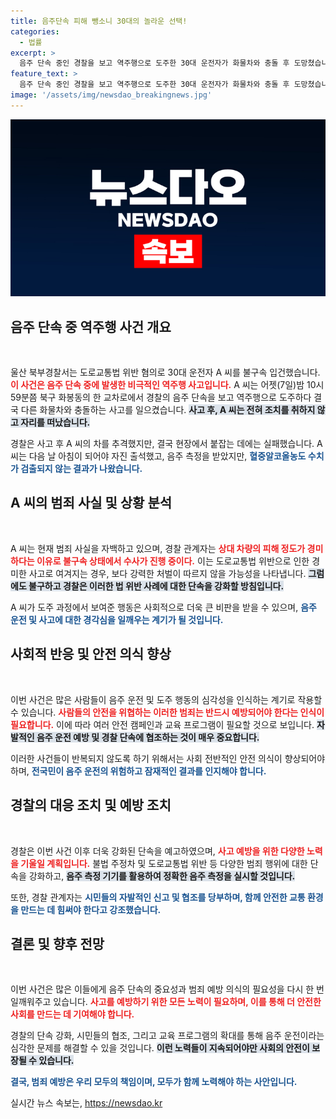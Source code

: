 ```yaml
---
title: 음주단속 피해 뺑소니 30대의 놀라운 선택!
categories:
  - 법률
excerpt: >
  음주 단속 중인 경찰을 보고 역주행으로 도주한 30대 운전자가 화물차와 충돌 후 도망쳤습니다. 하지만 혈중알코올농도 측정에서는 음주가 아닌 것으로 판별되어 불구속 수사 중입니다. 과연 그의 진짜 목적은 무엇이었을까요?
feature_text: >
  음주 단속 중인 경찰을 보고 역주행으로 도주한 30대 운전자가 화물차와 충돌 후 도망쳤습니다. 하지만 혈중알코올농도 측정에서는 음주가 아닌 것으로 판별되어 불구속 수사 중입니다. 과연 그의 진짜 목적은 무엇이었을까요?
image: '/assets/img/newsdao_breakingnews.jpg'
---
```


<p><img src="/assets/img/newsdao_breakingnews.jpg" alt="pcversion 속보" /></p>

<h2 data-ke-size="size26">음주 단속 중 역주행 사건 개요</h2>

<p data-ke-size="size16">&nbsp;</p>

<p>울산 북부경찰서는 도로교통법 위반 혐의로 30대 운전자 A 씨를 불구속 입건했습니다. <b><span style="color: #ee2323;">이 사건은 음주 단속 중에 발생한 비극적인 역주행 사고입니다.</span></b> A 씨는 어젯(7일)밤 10시 59분쯤 북구 화봉동의 한 교차로에서 경찰의 음주 단속을 보고 역주행으로 도주하다 결국 다른 화물차와 충돌하는 사고를 일으켰습니다. <b><span style="background-color: #21538527;">사고 후, A 씨는 전혀 조치를 취하지 않고 자리를 떠났습니다.</span></b> </p>

<p>경찰은 사고 후 A 씨의 차를 추격했지만, 결국 현장에서 붙잡는 데에는 실패했습니다. A 씨는 다음 날 아침이 되어야 자진 출석했고, 음주 측정을 받았지만, <b><span style="color: #1a5490;">혈중알코올농도 수치가 검출되지 않는 결과가 나왔습니다.</span></b> </p>

<h2 data-ke-size="size26">A 씨의 범죄 사실 및 상황 분석</h2>

<p data-ke-size="size16">&nbsp;</p>

<p>A 씨는 현재 범죄 사실을 자백하고 있으며, 경찰 관계자는 <b><span style="color: #ee2323;">상대 차량의 피해 정도가 경미하다는 이유로 불구속 상태에서 수사가 진행 중이다.</span></b> 이는 도로교통법 위반으로 인한 경미한 사고로 여겨지는 경우, 보다 강력한 처벌이 따르지 않을 가능성을 나타냅니다. <b><span style="background-color: #21538527;">그럼에도 불구하고 경찰은 이러한 법 위반 사례에 대한 단속을 강화할 방침입니다.</span></b> </p>

<p>A 씨가 도주 과정에서 보여준 행동은 사회적으로 더욱 큰 비판을 받을 수 있으며, <b><span style="color: #1a5490;">음주 운전 및 사고에 대한 경각심을 일깨우는 계기가 될 것입니다.</span></b></p>

<h2 data-ke-size="size26">사회적 반응 및 안전 의식 향상</h2>

<p data-ke-size="size16">&nbsp;</p>

<p>이번 사건은 많은 사람들이 음주 운전 및 도주 행동의 심각성을 인식하는 계기로 작용할 수 있습니다. <b><span style="color: #ee2323;">사람들의 안전을 위협하는 이러한 범죄는 반드시 예방되어야 한다는 인식이 필요합니다.</span></b> 이에 따라 여러 안전 캠페인과 교육 프로그램이 필요할 것으로 보입니다. <b><span style="background-color: #21538527;">자발적인 음주 운전 예방 및 경찰 단속에 협조하는 것이 매우 중요합니다.</span></b> </p>

<p>이러한 사건들이 반복되지 않도록 하기 위해서는 사회 전반적인 안전 의식이 향상되어야 하며, <b><span style="color: #1a5490;">전국민이 음주 운전의 위험하고 잠재적인 결과를 인지해야 합니다.</span></b> </p>

<h2 data-ke-size="size26">경찰의 대응 조치 및 예방 조치</h2>

<p data-ke-size="size16">&nbsp;</p>

<p>경찰은 이번 사건 이후 더욱 강화된 단속을 예고하였으며, <b><span style="color: #ee2323;">사고 예방을 위한 다양한 노력을 기울일 계획입니다.</span></b> 불법 주정차 및 도로교통법 위반 등 다양한 범죄 행위에 대한 단속을 강화하고, <b><span style="background-color: #21538527;">음주 측정 기기를 활용하여 정확한 음주 측정을 실시할 것입니다.</span></b> </p>

<p>또한, 경찰 관계자는 <b><span style="color: #1a5490;">시민들의 자발적인 신고 및 협조를 당부하며, 함께 안전한 교통 환경을 만드는 데 힘써야 한다고 강조했습니다.</span></b> </p>

<h2 data-ke-size="size26">결론 및 향후 전망</h2>

<p data-ke-size="size16">&nbsp;</p>

<p>이번 사건은 많은 이들에게 음주 단속의 중요성과 범죄 예방 의식의 필요성을 다시 한 번 일깨워주고 있습니다. <b><span style="color: #ee2323;">사고를 예방하기 위한 모든 노력이 필요하며, 이를 통해 더 안전한 사회를 만드는 데 기여해야 합니다.</span></b> </p>

<p>경찰의 단속 강화, 시민들의 협조, 그리고 교육 프로그램의 확대를 통해 음주 운전이라는 심각한 문제를 해결할 수 있을 것입니다. <b><span style="background-color: #21538527;">이런 노력들이 지속되어야만 사회의 안전이 보장될 수 있습니다.</span></b> </p>

<p><b><span style="color: #1a5490;">결국, 범죄 예방은 우리 모두의 책임이며, 모두가 함께 노력해야 하는 사안입니다.</span></b> </p>

<p data-ke-size="size16"></p>
실시간 뉴스 속보는, <a href="https://newsdao.kr" rel="dofollow">https://newsdao.kr</a>


